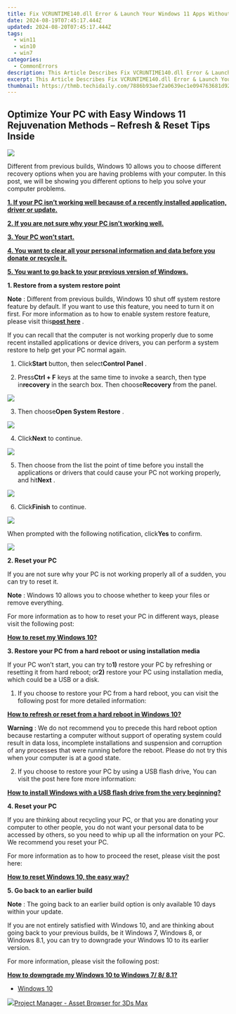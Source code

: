 ```yaml
---
title: Fix VCRUNTIME140.dll Error & Launch Your Windows 11 Apps Without Issues – Solutions Inside
date: 2024-08-19T07:45:17.444Z
updated: 2024-08-20T07:45:17.444Z
tags:
  - win11
  - win10
  - win7
categories:
  - CommonErrors
description: This Article Describes Fix VCRUNTIME140.dll Error & Launch Your Windows 11 Apps Without Issues – Solutions Inside
excerpt: This Article Describes Fix VCRUNTIME140.dll Error & Launch Your Windows 11 Apps Without Issues – Solutions Inside
thumbnail: https://thmb.techidaily.com/7886b93aef2a0639ec1e094763681d9231c505608c149e23de7fcb6df36e4813.JPG
---
```


## Optimize Your PC with Easy Windows 11 Rejuvenation Methods – Refresh & Reset Tips Inside

![](https://images.drivereasy.com/wp-content/uploads/2016/12/img_5865b5b15c990.png)
  
Different from previous builds, Windows 10 allows you to choose different recovery options when you are having problems with your computer. In this post, we will be showing you different options to help you solve your computer problems.
  
[**1. If your PC isn’t working well because of a recently installed application, driver or update.**](https://tools.techidaily.com/drivereasy/download/)
  
[**2. If you are not sure why your PC isn’t working well.**](https://tools.techidaily.com/drivereasy/download/)
  
[**3. Your PC won’t start.**](https://tools.techidaily.com/drivereasy/download/)
  
[**4. You want to clear all your personal information and data before you donate or recycle it.**](https://tools.techidaily.com/drivereasy/download/)
  
[**5. You want to go back to your previous version of Windows.**](https://tools.techidaily.com/drivereasy/download/)
  
 **1\. Restore from a system restore point**
  
**Note** : Different from previous builds, Windows 10 shut off system restore feature by default. If you want to use this feature, you need to turn it on first. For more information as to how to enable system restore feature, please visit this[**post here**](https://tools.techidaily.com/drivereasy/download/) .
  
 If you can recall that the computer is not working properly due to some recent installed applications or device drivers, you can perform a system restore to help get your PC normal again.
  
 1) Click**Start** button, then select**Control Panel** .
  
 2) Press**Ctrl + F** keys at the same time to invoke a search, then type in**recovery** in the search box. Then choose**Recovery** from the panel.  
  
![](https://images.drivereasy.com/wp-content/uploads/2016/12/img_5865b945cec5e.jpg)
  
 3) Then choose**Open System Restore** .
  
![](https://images.drivereasy.com/wp-content/uploads/2016/12/img_5865ba7dd81dc.jpg)

 4) Click**Next** to continue.
  
![](https://images.drivereasy.com/wp-content/uploads/2016/12/img_5865bbb251870.jpg)

 5) Then choose from the list the point of time before you install the applications or drivers that could cause your PC not working properly, and hit**Next** .  
  
![](https://images.drivereasy.com/wp-content/uploads/2016/12/img_5865bc148874b.jpg)

 6) Click**Finish** to continue.  
  
![](https://images.drivereasy.com/wp-content/uploads/2016/12/img_5865bc3979fb8.jpg)
  
 When prompted with the following notification, click**Yes** to confirm.  
  
![](https://images.drivereasy.com/wp-content/uploads/2016/12/img_5865bc558bdb4.jpg)
  
 **2\. Reset your PC**
  
 If you are not sure why your PC is not working properly all of a sudden, you can try to reset it.
  
**Note** : Windows 10 allows you to choose whether to keep your files or remove everything.
  
 For more information as to how to reset your PC in different ways, please visit the following post:
  
[**How to reset my Windows 10?**](https://tools.techidaily.com/drivereasy/download/)
  
 **3\. Restore your PC from a hard reboot or using installation media**
  
 If your PC won’t start, you can try to**1)** restore your PC by refreshing or resetting it from hard reboot; or**2)** restore your PC using installation media, which could be a USB or a disk.
  
 1) If you choose to restore your PC from a hard reboot, you can visit the following post for more detailed information:  
  
[**How to refresh or reset from a hard reboot in Windows 10?**](https://tools.techidaily.com/drivereasy/download/)
  
**Warning** :  We do not recommend you to precede this hard reboot option because restarting a computer without support of operating system could result in data loss, incomplete installations and suspension and corruption of any processes that were running before the reboot. Please do not try this when your computer is at a good state.
  
 2) If you choose to restore your PC by using a USB flash drive, You can visit the post here fore more information:  
  
[**How to install Windows with a USB flash drive from the very beginning?**](https://tools.techidaily.com/drivereasy/download/)
  
 **4\. Reset your PC**
  
 If you are thinking about recycling your PC, or that you are donating your computer to other people, you do not want your personal data to be accessed by others, so you need to whip up all the information on your PC. We recommend you reset your PC.
  
 For more information as to how to proceed the reset, please visit the post here:
  
[**How to reset Windows 10, the easy way?**](https://tools.techidaily.com/drivereasy/download/)
  
 **5\. Go back to an earlier build**
  
**Note** : The going back to an earlier build option is only available 10 days within your update.
  
 If you are not entirely satisfied with Windows 10, and are thinking about going back to your previous builds, be it Windows 7, Windows 8, or Windows 8.1, you can try to downgrade your Windows 10 to its earlier version.
  
 For more information, please visit the following post:  
  
[**How to downgrade my Windows 10 to Windows 7/ 8/ 8.1?**](https://tools.techidaily.com/drivereasy/download/)

* [Windows 10](https://tools.techidaily.com/drivereasy/download/)

<ins class="adsbygoogle"
     style="display:block"
     data-ad-format="autorelaxed"
     data-ad-client="ca-pub-7571918770474297"
     data-ad-slot="1223367746"></ins>



<ins class="adsbygoogle"
     style="display:block"
     data-ad-client="ca-pub-7571918770474297"
     data-ad-slot="8358498916"
     data-ad-format="auto"
     data-full-width-responsive="true"></ins>



<!-- affiliate ads begin -->
<a href="https://secure.2checkout.com/order/checkout.php?PRODS=4709458&QTY=1&AFFILIATE=108875&CART=1"><img src="https://3d-kstudio.com/wp-content/uploads/2014/02/Project-Manager-3D-Models-4-800x800.jpg" border="0">Project Manager - Asset Browser for 3Ds Max</a>
<!-- affiliate ads end -->